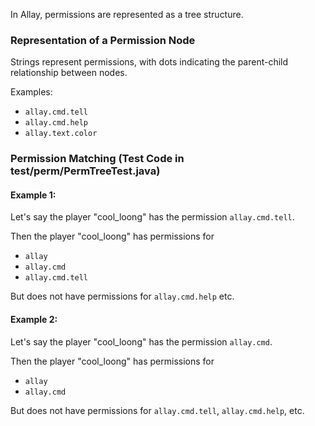 In Allay, permissions are represented as a tree structure.

### Representation of a Permission Node

Strings represent permissions, with dots indicating the parent-child relationship between nodes.

Examples:

- `allay.cmd.tell`
- `allay.cmd.help`
- `allay.text.color`

### Permission Matching (Test Code in test/perm/PermTreeTest.java)

#### Example 1:

Let's say the player "cool_loong" has the permission `allay.cmd.tell`.

Then the player "cool_loong" has permissions for

- `allay`
- `allay.cmd`
- `allay.cmd.tell`

But does not have permissions for `allay.cmd.help` etc.

#### Example 2:

Let's say the player "cool_loong" has the permission `allay.cmd`.

Then the player "cool_loong" has permissions for

- `allay`
- `allay.cmd`

But does not have permissions for `allay.cmd.tell`, `allay.cmd.help`, etc.